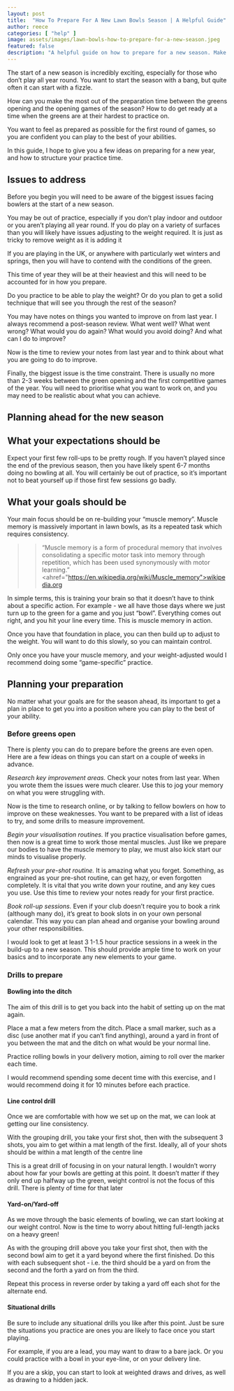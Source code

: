 ```yaml
---
layout: post
title:  "How To Prepare For A New Lawn Bowls Season | A Helpful Guide"
author: reece
categories: [ "help" ]
image: assets/images/lawn-bowls-how-to-prepare-for-a-new-season.jpeg
featured: false
description: "A helpful guide on how to prepare for a new season. Make the most of the time you have to get your game back in shape fast!"
---
```


The start of a new season is incredibly exciting, especially for those who don’t play all year round. You want to start the season with a bang, but quite often it can start with a fizzle.

How can you make the most out of the preparation time between the greens opening and the opening games of the season? How to do get ready at a time when the greens are at their hardest to practice on.

You want to feel as prepared as possible for the first round of games, so you are confident you can play to the best of your abilities.

In this guide, I hope to give you a few ideas on preparing for a new year, and how to structure your practice time.

## Issues to address

Before you begin you will need to be aware of the biggest issues facing bowlers at the start of a new season.

You may be out of practice, especially if you don’t play indoor and outdoor or you aren’t playing all year round. If you do play on a variety of surfaces than you will likely have issues adjusting to the weight required. It is just as tricky to remove weight as it is adding it

If you are playing in the UK, or anywhere with particularly wet winters and springs, then you will have to contend with the conditions of the green. 

This time of year they will be at their heaviest and this will need to be accounted for in how you prepare. 

Do you practice to be able to play the weight? Or do you plan to get a solid technique that will see you through the rest of the season?

You may have notes on things you wanted to improve on from last year. I always recommend a post-season review. What went well? What went wrong? What would you do again? What would you avoid doing? And what can I do to improve? 

Now is the time to review your notes from last year and to think about what you are going to do to improve.

Finally, the biggest issue is the time constraint. There is usually no more than 2-3 weeks between the green opening and the first competitive games of the year. You will need to prioritise what you want to work on, and you may need to be realistic about what you can achieve.

## Planning ahead for the new season

## What your expectations should be

Expect your first few roll-ups to be pretty rough. If you haven’t played since the end of the previous season, then you have likely spent 6-7 months doing no bowling at all. You will certainly be out of practice, so it’s important not to beat yourself up if those first few sessions go badly.

## What your goals should be

Your main focus should be on re-building your “muscle memory”. Muscle memory is massively important in lawn bowls, as its a repeated task which requires consistency.

>> “Muscle memory is a form of procedural memory that involves consolidating a specific motor task into memory through repetition, which has been used synonymously with motor learning.”
>> <ahref="https://en.wikipedia.org/wiki/Muscle_memory">wikipedia.org</a>

In simple terms, this is training your brain so that it doesn’t have to think about a specific action. For example - we all have those days where we just turn up to the green for a game and you just “bowl”. Everything comes out right, and you hit your line every time. This is muscle memory in action.

Once you have that foundation in place, you can then build up to adjust to the weight. You will want to do this slowly, so you can maintain control.

Only once you have your muscle memory, and your weight-adjusted would I recommend doing some “game-specific” practice.

## Planning your preparation

No matter what your goals are for the season ahead, its important to get a plan in place to get you into a position where you can play to the best of your ability. 

### Before greens open

There is plenty you can do to prepare before the greens are even open. Here are a few ideas on things you can start on a couple of weeks in advance.

*Research key improvement areas.* Check your notes from last year. When you wrote them the issues were much clearer. Use this to jog your memory on what you were struggling with. 

Now is the time to research online, or by talking to fellow bowlers on how to improve on these weaknesses. You want to be prepared with a list of ideas to try, and some drills to measure improvement.

*Begin your visualisation routines.* If you practice visualisation before games, then now is a great time to work those mental muscles. Just like we prepare our bodies to have the muscle memory to play, we must also kick start our minds to visualise properly.

*Refresh your pre-shot routine.* It is amazing what you forget. Something, as engrained as your pre-shot routine, can get hazy, or even forgotten completely. It is vital that you write down your routine, and any key cues you use. Use this time to review your notes ready for your first practice.

*Book roll-up sessions.* Even if your club doesn’t require you to book a rink (although many do), it’s great to book slots in on your own personal calendar. This way you can plan ahead and organise your bowling around your other responsibilities.

I would look to get at least 3 1-1.5 hour practice sessions in a week in the build-up to a new season. This should provide ample time to work on your basics and to incorporate any new elements to your game.

### Drills to prepare

#### Bowling into the ditch

The aim of this drill is to get you back into the habit of setting up on the mat again.

Place a mat a few meters from the ditch. Place a small marker, such as a disc (use another mat if you can’t find anything), around a yard in front of you between the mat and the ditch on what would be your normal line.

Practice rolling bowls in your delivery motion, aiming to roll over the marker each time.

I would recommend spending some decent time with this exercise, and I would recommend doing it for 10 minutes before each practice.

#### Line control drill

Once we are comfortable with how we set up on the mat, we can look at getting our line consistency.

With the grouping drill, you take your first shot, then with the subsequent 3 shots, you aim to get within a mat length of the first. Ideally, all of your shots should be within a mat length of the centre line

This is a great drill of focusing in on your natural length. I wouldn’t worry about how far your bowls are getting at this point. It doesn’t matter if they only end up halfway up the green, weight control is not the focus of this drill. There is plenty of time for that later

#### Yard-on/Yard-off

As we move through the basic elements of bowling, we can start looking at our weight control. Now is the time to worry about hitting full-length jacks on a heavy green!

As with the grouping drill above you take your first shot, then with the second bowl aim to get it a yard beyond where the first finished. Do this with each subsequent shot - i.e. the third should be a yard on from the second and the forth a yard on from the third.

Repeat this process in reverse order by taking a yard off each shot for the alternate end.

#### Situational drills

Be sure to include any situational drills you like after this point. Just be sure the situations you practice are ones you are likely to face once you start playing.

For example, if you are a lead, you may want to draw to a bare jack. Or you could practice with a bowl in your eye-line, or on your delivery line.

If you are a skip, you can start to look at weighted draws and drives, as well as drawing to a hidden jack.
